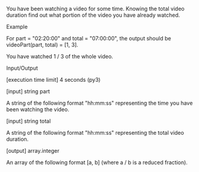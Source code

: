 You have been watching a video for some time. Knowing the total video duration find out what portion of the video you have already watched.

Example

For part = "02:20:00" and total = "07:00:00", the output should be
videoPart(part, total) = [1, 3].

You have watched 1 / 3 of the whole video.

Input/Output

[execution time limit] 4 seconds (py3)

[input] string part

A string of the following format "hh:mm:ss" representing the time you have been watching the video.

[input] string total

A string of the following format "hh:mm:ss" representing the total video duration.

[output] array.integer

An array of the following format [a, b] (where a / b is a reduced fraction).
